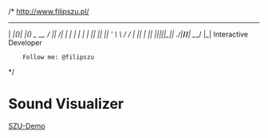 /*
		http://www.filipszu.pl/
  ___  _  _  _        ___  ____ _   _ 
 | __|(_)| |(_) _ __ / __||_  /| | | |
 | _| | || || || '_ \\__ \ / / | |_| |
 |_|  |_||_||_|| .__/|___//___| \___/ 
               |_|    Interactive Developer
		
		Follow me: @filipszu                
*/

Sound Visualizer
=========
[SZU-Demo](http://demo.filipszu.pl/Sound_Visualizer/)
